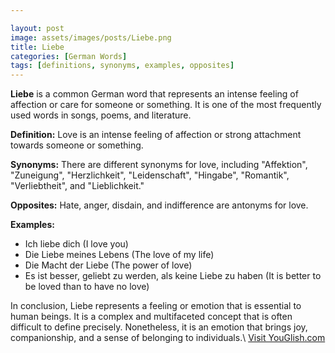 ```yaml
---

layout: post
image: assets/images/posts/Liebe.png
title: Liebe
categories: [German Words]
tags: [definitions, synonyms, examples, opposites]
---
```


**Liebe** is a common German word that represents an intense feeling of affection or care for someone or something. It is one of the most frequently used words in songs, poems, and literature.

**Definition:** Love is an intense feeling of affection or strong attachment towards someone or something.

**Synonyms:** There are different synonyms for love, including "Affektion", "Zuneigung", "Herzlichkeit", "Leidenschaft", "Hingabe", "Romantik", "Verliebtheit", and "Lieblichkeit."

**Opposites:** Hate, anger, disdain, and indifference are antonyms for love.

**Examples:** 

- Ich liebe dich (I love you)
- Die Liebe meines Lebens (The love of my life)
- Die Macht der Liebe (The power of love)
- Es ist besser, geliebt zu werden, als keine Liebe zu haben (It is better to be loved than to have no love)

In conclusion, Liebe represents a feeling or emotion that is essential to human beings. It is a complex and multifaceted concept that is often difficult to define precisely. Nonetheless, it is an emotion that brings joy, companionship, and a sense of belonging to individuals.\ <a id="yg-widget-0" class="youglish-widget" data-query="Liebe" data-lang="german" data-components="8412" data-auto-start="0" data-bkg-color="theme_light" data-title="How%20to%20pronounce%20Liebe%20in%20German"  rel="nofollow" href="https://youglish.com">Visit YouGlish.com</a><script async src="https://youglish.com/public/emb/widget.js" charset="utf-8"></script>